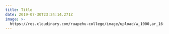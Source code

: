 ```yaml
---
title: Title
date: 2019-07-30T23:24:14.271Z
image: >-
  https://res.cloudinary.com/ruapehu-college/image/upload/w_1000,ar_16:9,c_fill,g_auto,e_sharpen/v1564527414/The_killer_reveals_herself_Nurse_Anne_Franklin_Kate_Rowe_looks_to_finish_the_game..._and_Perry_Ryan_Burton_._qvsxsz.jpg
---
```


